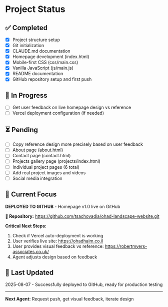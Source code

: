 # Project Status

## ✅ Completed
- [x] Project structure setup
- [x] Git initialization  
- [x] CLAUDE.md documentation
- [x] Homepage development (index.html)
- [x] Mobile-first CSS (css/main.css)
- [x] Vanilla JavaScript (js/main.js)
- [x] README documentation
- [x] GitHub repository setup and first push

## 🔄 In Progress  
- [ ] Get user feedback on live homepage design vs reference
- [ ] Vercel deployment configuration (if needed)

## ⏳ Pending
- [ ] Copy reference design more precisely based on user feedback
- [ ] About page (about.html)
- [ ] Contact page (contact.html)
- [ ] Projects gallery page (projects/index.html)
- [ ] Individual project pages (6 total)
- [ ] Add real project images and videos
- [ ] Social media integration

## 🎯 Current Focus
**DEPLOYED TO GITHUB** - Homepage v1.0 live on GitHub

**🔗 Repository:** https://github.com/tsachovadia/ohad-landscape-website.git

**Critical Next Steps:**
1. Check if Vercel auto-deployment is working
2. User verifies live site: https://ohadhaim.co.il
3. User provides visual feedback vs reference: https://robertmyers-associates.co.uk/
4. Agent adjusts design based on feedback

## 📅 Last Updated
2025-08-07 - Successfully deployed to GitHub, ready for production testing

---
**Next Agent:** Request push, get visual feedback, iterate design